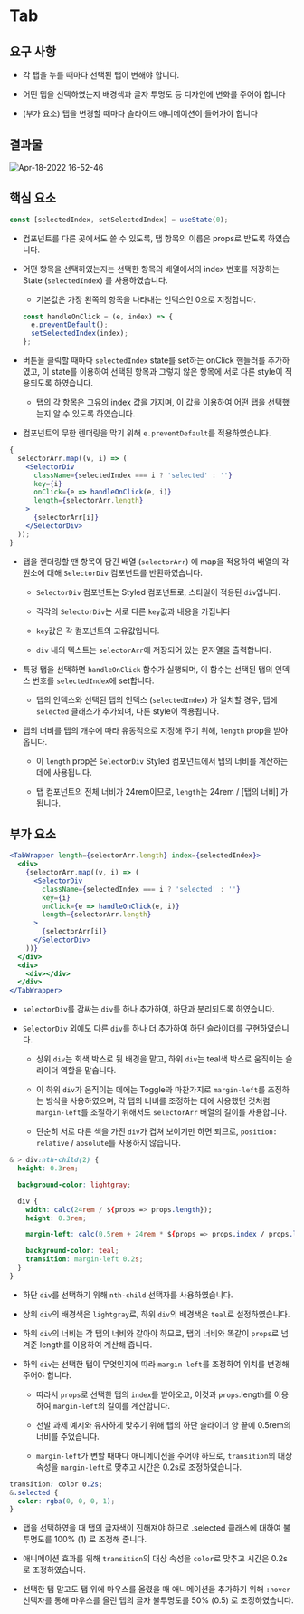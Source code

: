 # Tab

## 요구 사항

- 각 탭을 누를 때마다 선택된 탭이 변해야 합니다.

- 어떤 탭을 선택하였는지 배경색과 글자 투명도 등 디자인에 변화를 주어야 합니다

- (부가 요소) 탭을 변경할 때마다 슬라이드 애니메이션이 들어가야 합니다

## 결과물

![Apr-18-2022 16-52-46](https://user-images.githubusercontent.com/37893979/163775897-9230c22a-bc8e-4eb3-afb4-0539fe40f3ec.gif)


## 핵심 요소

```jsx
const [selectedIndex, setSelectedIndex] = useState(0);
```

- 컴포넌트를 다른 곳에서도 쓸 수 있도록, 탭 항목의 이름은 props로 받도록 하였습니다.

- 어떤 항목을 선택하였는지는 선택한 항목의 배열에서의 index 번호를 저장하는 State (`selectedIndex`) 를 사용하였습니다.

  - 기본값은 가장 왼쪽의 항목을 나타내는 인덱스인 0으로 지정합니다.

  ```jsx
  const handleOnClick = (e, index) => {
    e.preventDefault();
    setSelectedIndex(index);
  };
  ```

- 버튼을 클릭할 때마다 `selectedIndex` state를 set하는 onClick 핸들러를 추가하였고, 이 state를 이용하여 선택된 항목과 그렇지 않은 항목에 서로 다른 style이 적용되도록 하였습니다.

  - 탭의 각 항목은 고유의 index 값을 가지며, 이 값을 이용하여 어떤 탭을 선택했는지 알 수 있도록 하였습니다.

- 컴포넌트의 무한 렌더링을 막기 위해 `e.preventDefault`를 적용하였습니다.

```jsx
{
  selectorArr.map((v, i) => (
    <SelectorDiv
      className={selectedIndex === i ? 'selected' : ''}
      key={i}
      onClick={e => handleOnClick(e, i)}
      length={selectorArr.length}
    >
      {selectorArr[i]}
    </SelectorDiv>
  ));
}
```

- 탭을 렌더링할 땐 항목이 담긴 배열 (`selectorArr`) 에 map을 적용하여 배열의 각 원소에 대해 `SelectorDiv` 컴포넌트를 반환하였습니다.

  - `SelectorDiv` 컴포넌트는 Styled 컴포넌트로, 스타일이 적용된 `div`입니다.

  - 각각의 `SelectorDiv`는 서로 다른 `key`값과 내용을 가집니다

  - `key`값은 각 컴포넌트의 고유값입니다.

  - `div` 내의 텍스트는 `selectorArr`에 저장되어 있는 문자열을 출력합니다.

- 특정 탭을 선택하면 `handleOnClick` 함수가 실행되며, 이 함수는 선택된 탭의 인덱스 번호를 `selectedIndex`에 set합니다.

  - 탭의 인덱스와 선택된 탭의 인덱스 (`selectedIndex`) 가 일치할 경우, 탭에 `selected` 클래스가 추가되며, 다른 style이 적용됩니다.

- 탭의 너비를 탭의 개수에 따라 유동적으로 지정해 주기 위해, `length` prop을 받아옵니다.

  - 이 `length` prop은 `SelectorDiv` Styled 컴포넌트에서 탭의 너비를 계산하는 데에 사용됩니다.

  - 탭 컴포넌트의 전체 너비가 24rem이므로, `length`는 24rem / [탭의 너비] 가 됩니다.

## 부가 요소

```jsx
<TabWrapper length={selectorArr.length} index={selectedIndex}>
  <div>
    {selectorArr.map((v, i) => (
      <SelectorDiv
        className={selectedIndex === i ? 'selected' : ''}
        key={i}
        onClick={e => handleOnClick(e, i)}
        length={selectorArr.length}
      >
        {selectorArr[i]}
      </SelectorDiv>
    ))}
  </div>
  <div>
    <div></div>
  </div>
</TabWrapper>
```

- `selectorDiv`를 감싸는 `div`를 하나 추가하여, 하단과 분리되도록 하였습니다.

- `SelectorDiv` 외에도 다른 `div`를 하나 더 추가하여 하단 슬라이더를 구현하였습니다.

  - 상위 `div`는 회색 박스로 뒷 배경을 맡고, 하위 `div`는 teal색 박스로 움직이는 슬라이더 역할을 맡습니다.

  - 이 하위 `div`가 움직이는 데에는 Toggle과 마찬가지로 `margin-left`를 조정하는 방식을 사용하였으며, 각 탭의 너비를 조정하는 데에 사용했던 것처럼 `margin-left`를 조절하기 위해서도 `selectorArr` 배열의 길이를 사용합니다.

  - 단순히 서로 다른 색을 가진 `div`가 겹쳐 보이기만 하면 되므로, `position: relative` / `absolute`를 사용하지 않습니다.

```css
& > div:nth-child(2) {
  height: 0.3rem;

  background-color: lightgray;

  div {
    width: calc(24rem / ${props => props.length});
    height: 0.3rem;

    margin-left: calc(0.5rem + 24rem * ${props => props.index / props.length});

    background-color: teal;
    transition: margin-left 0.2s;
  }
}
```

- 하단 `div`를 선택하기 위해 `nth-child` 선택자를 사용하였습니다.

- 상위 `div`의 배경색은 `lightgray`로, 하위 `div`의 배경색은 `teal`로 설정하였습니다.

- 하위 `div`의 너비는 각 탭의 너비와 같아야 하므로, 탭의 너비와 똑같이 `props`로 넘겨준 length를 이용하여 계산해 줍니다.

- 하위 `div`는 선택한 탭이 무엇인지에 따라 `margin-left`를 조정하여 위치를 변경해 주어야 합니다.

  - 따라서 `props`로 선택한 탭의 `index`를 받아오고, 이것과 `props`.length를 이용하여 `margin-left`의 길이를 계산합니다.

  - 선발 과제 예시와 유사하게 맞추기 위해 탭의 하단 슬라이더 양 끝에 0.5rem의 너비를 주었습니다.

  - `margin-left`가 변할 때마다 애니메이션을 주어야 하므로, `transition`의 대상 속성을 `margin-left`로 맞추고 시간은 0.2s로 조정하였습니다.

```css
transition: color 0.2s;
&.selected {
  color: rgba(0, 0, 0, 1);
}
```

- 탭을 선택하였을 때 탭의 글자색이 진해져야 하므로 .selected 클래스에 대하여 불투명도를 100% (1) 로 조정해 줍니다.

- 애니메이션 효과를 위해 `transition`의 대상 속성을 `color`로 맞추고 시간은 0.2s로 조정하였습니다.

- 선택한 탭 말고도 탭 위에 마우스를 올렸을 때 애니메이션을 추가하기 위해 `:hover `선택자를 통해 마우스를 올린 탭의 글자 불투명도를 50% (0.5) 로 조정하였습니다.
